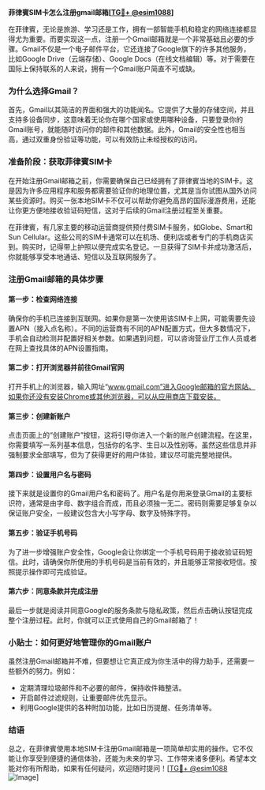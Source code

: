 **菲律賓SIM卡怎么注册gmail邮箱[[TG💪+ @esim1088](https://t.me/s/esim1088)]**

在菲律賓，无论是旅游、学习还是工作，拥有一部智能手机和稳定的网络连接都显得尤为重要。而要实现这一点，注册一个Gmail邮箱就是一个非常基础且必要的步骤。Gmail不仅是一个电子邮件平台，它还连接了Google旗下的许多其他服务，比如Google Drive（云端存储）、Google Docs（在线文档编辑）等。对于需要在国际上保持联系的人来说，拥有一个Gmail账户简直不可或缺。

### **为什么选择Gmail？**

首先，Gmail以其简洁的界面和强大的功能闻名。它提供了大量的存储空间，并且支持多设备同步，这意味着无论你在哪个国家或使用哪种设备，只要登录你的Gmail账号，就能随时访问你的邮件和其他数据。此外，Gmail的安全性也相当高，通过双重身份验证等功能，可以有效防止未经授权的访问。

### **准备阶段：获取菲律賓SIM卡**

在开始注册Gmail邮箱之前，你需要确保自己已经拥有了菲律賓当地的SIM卡。这是因为许多应用程序和服务都需要验证你的地理位置，尤其是当你试图从国外访问某些资源时。购买一张本地SIM卡不仅可以帮助你避免高昂的国际漫游费用，还能让你更方便地接收验证码短信，这对于后续的Gmail注册过程至关重要。

在菲律賓，有几家主要的移动运营商提供预付费SIM卡服务，如Globe、Smart和Sun Cellular。这些公司的SIM卡通常可以在机场、便利店或者专门的手机商店买到。购买时，记得带上护照以便完成实名登记。一旦获得了SIM卡并成功激活后，你就能够享受本地通话、短信以及互联网服务了。

### **注册Gmail邮箱的具体步骤**

#### **第一步：检查网络连接**
确保你的手机已连接到互联网。如果你是第一次使用该SIM卡上网，可能需要先设置APN（接入点名称）。不同的运营商有不同的APN配置方式，但大多数情况下，手机会自动检测并配置好相关参数。如果遇到问题，可以咨询营业厅工作人员或者在网上查找具体的APN设置指南。

#### **第二步：打开浏览器并前往Gmail官网**
打开手机上的浏览器，输入网址“www.gmail.com”进入Google邮箱的官方网站。如果你还没有安装Chrome或其他浏览器，可以从应用商店下载安装。

#### **第三步：创建新账户**
点击页面上的“创建账户”按钮，这将引导你进入一个新的账户创建流程。在这里，你需要填写一系列基本信息，包括你的名字、生日以及性别等。虽然这些信息并非强制要求全部填写，但为了获得更好的用户体验，建议尽可能完整地提供。

#### **第四步：设置用户名与密码**
接下来就是设置你的Gmail用户名和密码了。用户名是你用来登录Gmail的主要标识符，通常是由字母、数字组合而成，而且必须独一无二。密码则需要足够复杂以保证账户安全，一般建议包含大小写字母、数字及特殊字符。

#### **第五步：验证手机号码**
为了进一步增强账户安全性，Google会让你绑定一个手机号码用于接收验证码短信。此时，请确保你所使用的手机号码是当前有效的，并且能够正常接收短信。按照提示操作即可完成验证。

#### **第六步：同意条款并完成注册**
最后一步就是阅读并同意Google的服务条款与隐私政策，然后点击确认按钮完成整个注册过程。此时，你就可以正式使用自己的Gmail邮箱了！

### **小贴士：如何更好地管理你的Gmail账户**

虽然注册Gmail邮箱并不难，但要想让它真正成为你生活中的得力助手，还需要一些额外的努力。例如：

- 定期清理垃圾邮件和不必要的邮件，保持收件箱整洁。
- 开启邮件过滤规则，让重要邮件优先显示。
- 利用Google提供的各种附加功能，比如日历提醒、任务清单等。

### **结语**

总之，在菲律賓使用本地SIM卡注册Gmail邮箱是一项简单却实用的操作。它不仅能让你享受到便捷的通信体验，还能为未来的学习、工作带来诸多便利。希望本文能对你有所帮助，如果有任何疑问，欢迎随时提问！[[TG💪+ @esim1088](https://t.me/s/esim1088) ![Image](https://i.postimg.cc/4NQfJmqS/Snipaste-2025-05-13-00-14-12.png)]